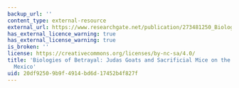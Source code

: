 ```yaml
---
backup_url: ''
content_type: external-resource
external_url: https://www.researchgate.net/publication/273481250_Biologies_of_betrayal_Judas_goats_and_sacrificial_mice_on_the_margins_of_Mexico
has_external_licence_warning: true
has_external_license_warning: true
is_broken: ''
license: https://creativecommons.org/licenses/by-nc-sa/4.0/
title: 'Biologies of Betrayal: Judas Goats and Sacrificial Mice on the Margins of
  Mexico'
uid: 20df9250-9b9f-4914-bd6d-17452b4f827f
---
```

